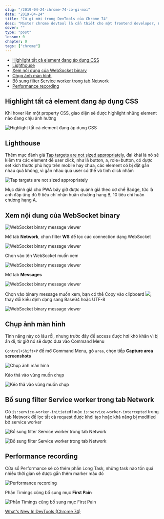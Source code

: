 ```yaml
---
slug: "/2019-04-24-chrome-74-co-gi-moi"
date: "2019-04-24"
title: "Có gì mới trong DevTools của Chrome 74"
desc: "Master chrome devtool là cần thiết cho một frontend developer, mình sẽ bắt đầu series cập nhập những tính năng mới nhất của Chrome, theo như lộ trình định sẵn thì cứ 6 tuần nó sẽ có bản cập nhập mới cho Chrome"
cover: ""
type: "post"
lesson: 0
chapter: 0
tags: ["chrome"]
---
```


<!-- TOC -->

- [Highlight tất cả element đang áp dụng CSS](#highlight-t%E1%BA%A5t-c%E1%BA%A3-element-%C4%91ang-%C3%A1p-d%E1%BB%A5ng-css)
- [Lighthouse](#lighthouse)
- [Xem nội dung của WebSocket binary](#xem-n%E1%BB%99i-dung-c%E1%BB%A7a-websocket-binary)
- [Chụp ảnh màn hình](#ch%E1%BB%A5p-%E1%BA%A3nh-m%C3%A0n-h%C3%ACnh)
- [Bổ sung filter Service worker trong tab Network](#b%E1%BB%95-sung-filter-service-worker-trong-tab-network)
- [Performance recording](#performance-recording)

<!-- /TOC -->

## Highlight tất cả element đang áp dụng CSS

Khi hover lên một property CSS, giao diện sẽ được highlight những element nào đang chịu ảnh hưởng

![Highlight tất cả element đang áp dụng CSS](https://developers.google.com/web/updates/images/2019/03/highlight.png)

## Lighthouse 

Thêm mục đánh giá [Tap targets are not sized appropriately](https://developers.google.com/web/tools/lighthouse/audits/tap-targets), đại khái là nó sẽ kiểm tra các element để user click, như là button, a, role=button, có được set kích thước phù hợp trên mobile hay chưa, các element có bị đặt gần nhau quá không, vì gần nhau quá user có thể vô tình click nhầm

![Tap targets are not sized appropriately](https://developers.google.com/web/tools/lighthouse/audits/images/tap-targets.png)

Mục đánh giá cho PWA bây giờ được quánh giá theo cơ chế Badge, tức là anh đáp ứng đủ 9 tiêu chí nhận huân chương hạng B, 10 tiêu chí huân chương hạng A.

## Xem nội dung của WebSocket binary

![WebSocket binary message viewer](https://developers.google.com/web/updates/images/2019/03/binary1.png)

Mở tab **Network**, chọn filter **WS** để lọc các connection dạng WebSocket

![WebSocket binary message viewer](https://developers.google.com/web/updates/images/2019/03/binary2.png)

Chọn vào tên WebSocket muốn xem

![WebSocket binary message viewer](https://developers.google.com/web/updates/images/2019/03/binary3.png)

Mở tab **Messages**

![WebSocket binary message viewer](https://developers.google.com/web/updates/images/2019/03/binary6.png)

Chọn vào binary message muốn xem, bạn có thể Copy vào clipboard ![](https://developers.google.com/web/tools/chrome-devtools/images/shared/copy-to-clipboard.png), thay đổi kiểu định dạng sang Base64 hoặc UTF-8

![WebSocket binary message viewer](https://developers.google.com/web/updates/images/2019/03/binary5.png)

## Chụp ảnh màn hình

Tính năng này có lâu rồi, nhưng trước đây để access được hơi khó khăn vì bị ẩn đi, từ giờ nó sẽ được đưa vào Command Menu

`Control+Shift+P` để mở Command Menu, gõ `area`, chọn tiếp **Capture area screenshots**

![Chụp ảnh màn hình](https://developers.google.com/web/tools/chrome-devtools/images/shared/command-menu.png)

Kéo thả vào vùng muốn chụp

![Kéo thả vào vùng muốn chụp](https://developers.google.com/web/updates/images/2019/03/screenshot1.png)

## Bổ sung filter Service worker trong tab Network

Gõ `is:service-worker-initiated` hoặc `is:service-worker-intercepted` trong tab Network để lọc tất cả request được khởi tạo hoặc khả năng bị modified bở service worker

![Bổ sung filter Service worker trong tab Network](https://developers.google.com/web/updates/images/2019/03/swfilters1.png)

![Bổ sung filter Service worker trong tab Network](https://developers.google.com/web/updates/images/2019/03/swfilters1.png)


## Performance recording

Cửa sổ Performance sẽ có thêm phần Long Task, những task nào tốn quá nhiều thời gian sẽ được gắn thêm marker màu đỏ

![Performance recording](https://developers.google.com/web/updates/images/2019/03/longtasks1.png)

Phần Timings cũng bổ sung mục **First Pain**

![Phần Timings cũng bổ sung mục First Pain](https://developers.google.com/web/updates/images/2019/03/fp.png)


<a target="_blank" rel="noopener noreferrer" href="https://www.youtube.com/watch?v=I14fXc7sXdU&list=WL&index=2&t=0s">What's New In DevTools (Chrome 74)
</a>


